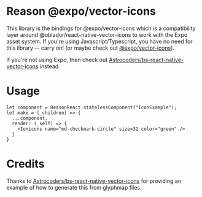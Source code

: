 # Reason @expo/vector-icons

This library is the bindings for @expo/vector-icons which is a compatibility layer around @oblador/react-native-vector-icons to work with the Expo asset system. If you're using Javascript/Typescript, you have no need for this library -- carry on! (or maybe check out [@expo/vector-icons](https://github.com/expo/vector-icons)).

If you're not using Expo, then check out [Astrocoders/bs-react-native-vector-icons](https://github.com/Astrocoders/bs-react-native-vector-icons) instead.

# Usage

```reasonml
let component = ReasonReact.statelessComponent("IconExample");
let make = (_children) => {
  ...component,
  render: (_self) => {
    <Ionicons name="md-checkmark-circle" size=32 color="green" />
  }
}
```

# Credits

Thanks to [Astrocoders/bs-react-native-vector-icons](https://github.com/Astrocoders/bs-react-native-vector-icons) for
providing an example of how to generate this from glyphmap files.
